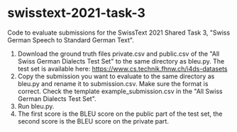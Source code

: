 # swisstext-2021-task-3
Code to evaluate submissions for the SwissText 2021 Shared Task 3, "Swiss German Speech to Standard German Text".
1. Download the ground truth files private.csv and public.csv of the "All Swiss German Dialects Test Set" to the same directory as bleu.py. The test set is available here: https://www.cs.technik.fhnw.ch/i4ds-datasets
2. Copy the submission you want to evaluate to the same directory as bleu.py and rename it to submission.csv. Make sure the format is correct. Check the template example_submission.csv in the "All Swiss German Dialects Test Set".
3. Run bleu.py.
4. The first score is the BLEU score on the public part of the test set, the second score is the BLEU score on the private part.
